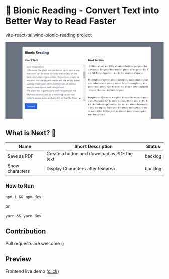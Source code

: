 
# :notebook: Bionic Reading - Convert Text into Better Way to Read Faster
vite-react-tailwind-bionic-reading project 

![Bionic Reading project image](./src/assets/bionic_reader_v2.PNG)
## What is Next? 🌟

| Name                                                                              | Short Description                                          | Status       |
| --------------------------------------------------------------------------------- | ---------------------------------------------------------- | ---------- |
| Save as PDF                                   | Create a button and download as PDF the text | backlog
| Show characters                                   | Display Characters after textarea | backlog


### How to Run

```
npm i && npm dev
```
or 
```
yarn && yarn dev
```

## Contribution

Pull requests are welcome :)

## Preview
Frontend live demo ([click](https://crisanlucid.github.io/vite-react-tailwind-bionic-reading/))

